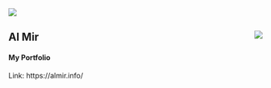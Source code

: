 <img src="https://user-images.githubusercontent.com/41794735/140378601-99a02beb-f77e-453d-8e25-5617d6b2f1e2.jpg" />
<h2>
  <span>Al Mir</span>
  <img src="https://user-images.githubusercontent.com/41794735/140558871-ad7b4620-71de-427c-a5ed-a2ebd067cf31.png" align="right"/>
</h2>
<h4>My Portfolio</h4>
Link: https://almir.info/
